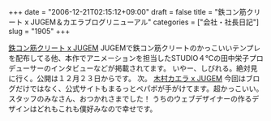 +++
date = "2006-12-21T02:15:12+09:00"
draft = false
title = "鉄コン筋クリート x JUGEM＆カエラブログリニューアル"
categories = ["会社・社長日記"]
slug = "1905"
+++

<a href="http://jugem.jp/fun/interview/01/" target="_blank">鉄コン筋クリート x JUGEM</a>
JUGEMで鉄コン筋クリートのかっこいいテンプレを配布してる他、本作でアニメーションを担当したSTUDIO４℃の田中栄子プロデューサーのインタビューなどが掲載されてます。
いやー、しびれる。絶対見に行く。公開は１２月２３日からです。
次。
<a href="http://kaela.jugem.jp/" target="_blank">木村カエラ x JUGEM</a>
今回はブログだけではなく、公式サイトもまるっとペパボが手がけてます。超かっこいい。
スタッフのみなさん、おつかれさまでした！
うちのウェブデザイナーの作るデザインはどれもこれも僕好みなので幸せです。

